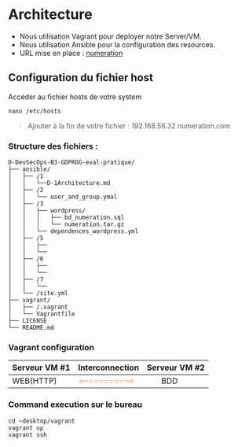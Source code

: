 # Architecture

- Nous utilisation Vagrant pour deployer notre Server/VM.
- Nous utilisation Ansible pour la configuration des resources.
- URL mise en place : [numeration](http://wwww.numeration.com)

## Configuration du fichier host
Accéder au fichier hosts de votre system 
```shell
nano /etc/hosts
```
> Ajouter à la fin de votre fichier :
> 192.168.56.32      numeration.com

### Structure des fichiers :
```schell
D-DevSecOps-B3-GDPROG-eval-pratique/
├── ansible/
│   ├── /1
│   │   └──D-1Architecture.md
│   ├── /2
│   │   └── user_and_group.ymal
│   ├── /3
│   │   ├── wordpress/
│   │   │   ├── bd_numeration.sql
│   │   │   └── numeration.tar.gz
│   │   └── dependences_wordpress.yml
│   ├── /5
│   │   ├── 
│   │   └──
│   ├── /6
│   │   ├── 
│   │   └──
│   ├── /7
│   │   └──
│   └── /site.yml
├── vagrant/
│   ├── /.vagrant
│   └── Vagrantfile
├── LICENSE
└── README.md
```

### Vagrant configuration

| Serveur VM #1                              | Interconnection                                   | Serveur VM #2                                    |
|--------------------------------------------|---------------------------------------------------|--------------------------------------------------|
| <div style="margin: auto;">WEB(HTTP)</div> | <span style="color:#eab676" ><===========></span> | <div style="width: 50%; margin: auto;">BDD</div> |

### Command execution sur le bureau
```Shell
cd ~desktop/vagrant
vagrant up
vagrant ssh
```

